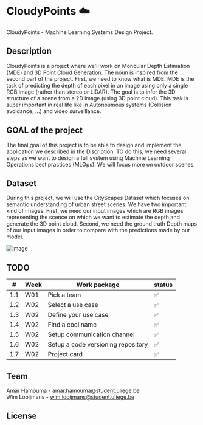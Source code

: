 # CloudyPoints ☁️
CloudyPoints  - Machine Learning Systems Design Project. 

## Description 
CloudyPoints is a project where we'll work on Moncular Depth Estimation (MDE) and 3D Point Cloud Generation. The noun is inspired from the second part of the project. First, we need to know what is MDE. MDE is the task of predicting the depth of each pixel in an image using only a single RGB image (rather than stereo or LiDAR). The goal is to infer the 3D structure of a scene from a 2D image (using 3D point cloud).
This task is super important in real life like in Autonoumous systems (Collision avoidance, ...)  and video surveillance.

## GOAL of the project
The final goal of this project is to be able to design and implement the application we described in the Discription. TO do this, we need several steps as we want to design a full system using Machine Learning Operations best practices (MLOps). We will focus more on outdoor scenes.

## Dataset
During this project, we will use the CityScapes Dataset which focuses on semantic understanding of urban street scenes. We have two important kind of images. 
First, we need our input images which are RGB images representing the scence on which we want to estimate the depth and generate the 3D point cloud. Second, we need the ground truth Depth maps of our input images in order to compare with the predictions made by our model.

![image](https://github.com/user-attachments/assets/c342d016-55a2-4c5e-b994-130344680f39)

## TODO
| # | Week | Work package| status | 
| --- | --- | --- | --- |
| 1.1 | W01 | Pick a team | ✅ |
| 1.2 | W02 | Select a use case | ✅ |
| 1.3 | W02 | Define your use case | ✅ |
| 1.4 | W02 | Find a cool name | ✅ |
| 1.5 | W02 | Setup communication channel | ✅ |
| 1.6 | W02 | Setup a code versioning repository | ✅ |
| 1.7 | W02 | Project card | ✅ |

## Team 
Amar Hamouma  - amar.hamouma@student.uliege.be\
Wim Looijmans - wim.looijmans@student.uliege.be

## License 

